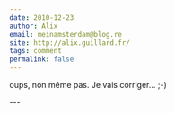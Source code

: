 ```yaml
---
date: 2010-12-23
author: Alix
email: meinamsterdam@blog.re
site: http://alix.guillard.fr/
tags: comment
permalink: false
---
```


<p>
oups, non même pas. Je vais corriger... ;-)
</p>
---